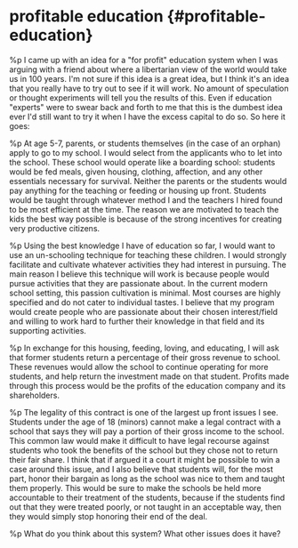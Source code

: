 # profitable education {#profitable-education}
%p
  I came up with an idea for a "for profit" education system when I was arguing with a friend about where a libertarian view of the world would take us in 100 years. I'm not sure if this idea is a great idea, but I think it's an idea that you really have to try out to see if it will work. No amount of speculation or thought experiments will tell you the results of this. Even if education "experts" were to swear back and forth to me that this is the dumbest idea ever I'd still want to try it when I have the excess capital to do so. So here it goes:

%p
  At age 5-7, parents, or students themselves (in the case of an orphan) apply to go to my school. I would select from the applicants who to let into the school. These school would operate like a boarding school: students would be fed meals, given housing, clothing, affection, and any other essentials necessary for survival. Neither the parents or the students would pay anything for the teaching or feeding or housing up front. Students would be taught through whatever method I and the teachers I hired found to be most efficient at the time. The reason we are motivated to teach the kids the best way possible is because of the strong incentives for creating very productive citizens.

%p
  Using the best knowledge I have of education so far, I would want to use an un-schooling technique for teaching these children. I would strongly facilitate and cultivate whatever activities they had interest in pursuing. The main reason I believe this technique will work is because people would pursue activities that they are passionate about. In the current modern school setting, this passion cultivation is minimal. Most courses are highly specified and do not cater to individual tastes. I believe that my program would create people who are passionate about their chosen interest/field and willing to work hard to further their knowledge in that field and its supporting activities.

%p
  In exchange for this housing, feeding, loving, and educating, I will ask that former students return a percentage of their gross revenue to school. These revenues would allow the school to continue operating for more students, and help return the investment made on that student. Profits made through this process would be the profits of the education company and its shareholders.

%p
  The legality of this contract is one of the largest up front issues I see. Students under the age of 18  (minors) cannot make a legal contract with a school that says they will pay a portion of their gross income to the school. This common law would make it difficult to have legal recourse against students who took the benefits of the school but they chose not to return their fair share. I think that if argued it a court it might be possible to win a case around this issue, and I also believe that students will, for the most part, honor their bargain as long as the school was  nice to them and taught them properly. This would be sure to make the schools be held more accountable to their treatment of the students, because if the students find out that they were treated poorly, or not taught in an acceptable way, then they would simply stop honoring their end of the deal.

%p
  What do you think about this system? What other issues does it have?
